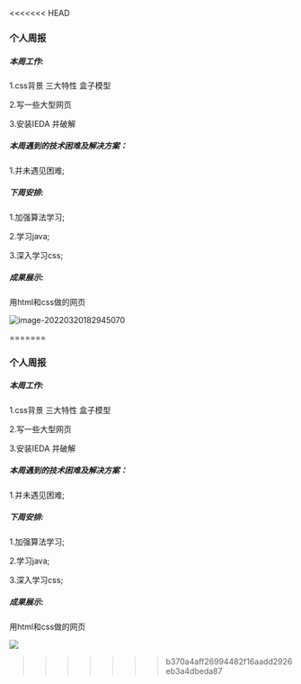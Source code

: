 <<<<<<< HEAD
### 个人周报

##### 本周工作:

1.css背景 三大特性 盒子模型

2.写一些大型网页

3.安装IEDA 并破解

##### 本周遇到的技术困难及解决方案：

1.并未遇见困难;

##### 下周安排:

1.加强算法学习;

2.学习java;

3.深入学习css;

##### 成果展示:

用html和css做的网页

![image-20220320182945070](C:\Users\86158\AppData\Roaming\Typora\typora-user-images\image-20220320182945070.png)











=======
### 个人周报

##### 本周工作:

1.css背景 三大特性 盒子模型

2.写一些大型网页

3.安装IEDA 并破解

##### 本周遇到的技术困难及解决方案：

1.并未遇见困难;

##### 下周安排:

1.加强算法学习;

2.学习java;

3.深入学习css;

##### 成果展示:

用html和css做的网页

![](C:\Users\86158\Desktop\Experimental-Class-Weekly\左明柯\images\p2.png)









>>>>>>> b370a4aff26994482f16aadd2926eb3a4dbeda87
